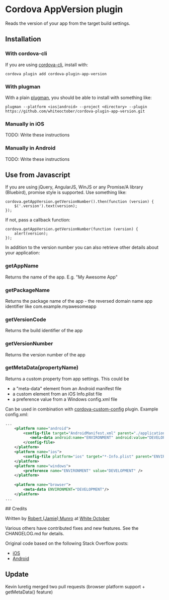 # Cordova AppVersion plugin

Reads the version of your app from the target build settings.

## Installation

### With cordova-cli

If you are using [cordova-cli](https://github.com/apache/cordova-cli), install
with:

    cordova plugin add cordova-plugin-app-version

### With plugman

With a plain [plugman](https://github.com/apache/cordova-plugman), you should be
able to install with something like:

    plugman --platform <ios|android> --project <directory> --plugin https://github.com/whiteoctober/cordova-plugin-app-version.git

### Manually in iOS

TODO: Write these instructions

### Manually in Android

TODO: Write these instructions

## Use from Javascript

If you are using jQuery, AngularJS, WinJS or any Promise/A library (Bluebird), promise style is supported. Use something like:

    cordova.getAppVersion.getVersionNumber().then(function (version) {
        $('.version').text(version);
    });

If not, pass a callback function:

    cordova.getAppVersion.getVersionNumber(function (version) {
        alert(version);
    });

In addition to the version number you can also retrieve other details about your application:

### getAppName

Returns the name of the app. E.g. "My Awesome App"

### getPackageName

Returns the package name of the app - the reversed domain name app identifier like com.example.myawesomeapp

### getVersionCode

Returns the build identifier of the app

### getVersionNumber

Returns the version number of the app

### getMetaData(propertyName)

Returns a custom property from app settings. This could be
- a "meta-data" element from an Android manifest file
- a custom element from an iOS Info.plist file
- a preference value from a Windows config.xml file

Can be used in combination with [cordova-custom-config](https://github.com/dpa99c/cordova-custom-config) plugin. Example config.xml:
```xml
...
    <platform name="android">
        <config-file target="AndroidManifest.xml" parent="./application">
           <meta-data android:name="ENVIRONMENT" android:value="DEVELOPMENT" />
        </config-file>
    </platform>
    <platform name="ios">
        <config-file platform="ios" target="*-Info.plist" parent="ENVIRONMENT"><string>DEVELOPMENT</string></config-file>
    </platform>
    <platform name="windows">
        <preference name="ENVIRONMENT" value="DEVELOPMENT" />
    </platform>
    
    <platform name="browser">
        <meta-data ENVIRONMENT="DEVELOPMENT"/>
    </platform>
...
```

## Credits

Written by [Robert (Jamie) Munro](http://twitter.com/rjmunro) at
[White October](http://whiteoctober.co.uk/)

Various others have contributed fixes and new features. See the CHANGELOG.md for details.

Original code based on the following Stack Overflow posts:

* [iOS](http://stackoverflow.com/a/14713364/3408)
* [Android](http://stackoverflow.com/a/3637686/3408)

## Update

Kevin Iuretig merged two pull requests (browser platform support + getMetaData() feature)
